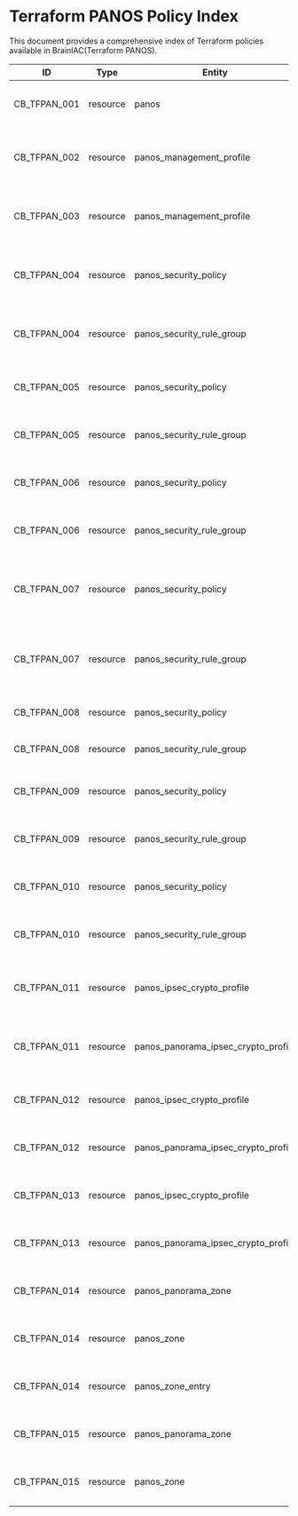 # Terraform PANOS Policy Index


This document provides a comprehensive index of Terraform policies available in BrainIAC(Terraform PANOS).


| ID | Type | Entity | Policy | Resource |
| --- | --- | --- | --- | --- |
| CB_TFPAN_001 | resource | panos | Verify that PAN-OS credentials are not hardcoded in the provider configuration | checker/terraform/rules/pan/panos_no_hardcoded_in_provider.rego |
| CB_TFPAN_002 | resource | panos_management_profile | Verify that Interface Management Profiles do not have plain-text management HTTP activated | checker/terraform/rules/pan/panos_management_profile_http_disabled.rego |
| CB_TFPAN_003 | resource | panos_management_profile | Verify that Interface Management Profiles do not have plain-text management Telnet activated | checker/terraform/rules/pan/panos_management_profile_telnet_disabled.rego |
| CB_TFPAN_004 | resource | panos_security_policy | Verify that the Disable Server Response Inspection (DSRI) is not activated in security policies | checker/terraform/rules/pan/panos_security_policy_dsri_disabled.rego |
| CB_TFPAN_004 | resource | panos_security_rule_group | Verify that the Disable Server Response Inspection (DSRI) is not activated in security policies | checker/terraform/rules/pan/panos_security_policy_dsri_disabled.rego |
| CB_TFPAN_005 | resource | panos_security_policy | Verify that security rules do not utilize 'any' for the 'applications' attribute | checker/terraform/rules/pan/panos_security_policy_apps_any_restricted.rego |
| CB_TFPAN_005 | resource | panos_security_rule_group | Verify that security rules do not utilize 'any' for the 'applications' attribute | checker/terraform/rules/pan/panos_security_policy_apps_any_restricted.rego |
| CB_TFPAN_006 | resource | panos_security_policy | Verify that security rules do not specify 'any' for the 'services' attribute | checker/terraform/rules/pan/panos_security_policy_services_not_set_to_any.rego |
| CB_TFPAN_006 | resource | panos_security_rule_group | Verify that security rules do not specify 'any' for the 'services' attribute | checker/terraform/rules/pan/panos_security_policy_services_not_set_to_any.rego |
| CB_TFPAN_007 | resource | panos_security_policy | Verify that security rules do not have both 'source_addresses' and 'destination_addresses' set to 'any' | checker/terraform/rules/pan/panos_security_policy_source_destination_add_restrict_any.rego |
| CB_TFPAN_007 | resource | panos_security_rule_group | Verify that security rules do not have both 'source_addresses' and 'destination_addresses' set to 'any' | checker/terraform/rules/pan/panos_security_policy_source_destination_add_restrict_any.rego |
| CB_TFPAN_008 | resource | panos_security_policy | Verify that security policies have descriptions filled in | checker/terraform/rules/pan/panos_security_policy_contains_security_policies.rego |
| CB_TFPAN_008 | resource | panos_security_rule_group | Verify that security policies have descriptions filled in | checker/terraform/rules/pan/panos_security_policy_contains_security_policies.rego |
| CB_TFPAN_009 | resource | panos_security_policy | Verify that a Log Forwarding Profile is designated for every security policy rule | checker/terraform/rules/pan/panos_security_policy_log_forwarding_profile.rego |
| CB_TFPAN_009 | resource | panos_security_rule_group | Verify that a Log Forwarding Profile is designated for every security policy rule | checker/terraform/rules/pan/panos_security_policy_log_forwarding_profile.rego |
| CB_TFPAN_010 | resource | panos_security_policy | Confirm that logging at the end of sessions is activated in security policies | checker/terraform/rules/pan/panos_security_policy_session_end_enabled.rego |
| CB_TFPAN_010 | resource | panos_security_rule_group | Confirm that logging at the end of sessions is activated in security policies | checker/terraform/rules/pan/panos_security_policy_session_end_enabled.rego |
| CB_TFPAN_011 | resource | panos_ipsec_crypto_profile | Verify that IPsec profiles do not indicate the utilization of vulnerable encryption algorithms | checker/terraform/rules/pan/panos_ipsec_crypto_profile_insecure_encryption.rego |
| CB_TFPAN_011 | resource | panos_panorama_ipsec_crypto_profile | Verify that IPsec profiles do not indicate the utilization of vulnerable encryption algorithms | checker/terraform/rules/pan/panos_ipsec_crypto_profile_insecure_encryption.rego |
| CB_TFPAN_012 | resource | panos_ipsec_crypto_profile | Guarantee that IPsec profiles do not employ insecure authentication algorithms | checker/terraform/rules/pan/panos_ipsec_crypto_profile_insecure_authentication.rego |
| CB_TFPAN_012 | resource | panos_panorama_ipsec_crypto_profile | Guarantee that IPsec profiles do not employ insecure authentication algorithms | checker/terraform/rules/pan/panos_ipsec_crypto_profile_insecure_authentication.rego |
| CB_TFPAN_013 | resource | panos_ipsec_crypto_profile | Guarantee that IPsec profiles do not indicate the utilization of vulnerable protocols | checker/terraform/rules/pan/panos_ipsec_crypto_profile_insecure_protocols.rego |
| CB_TFPAN_013 | resource | panos_panorama_ipsec_crypto_profile | Guarantee that IPsec profiles do not indicate the utilization of vulnerable protocols | checker/terraform/rules/pan/panos_ipsec_crypto_profile_insecure_protocols.rego |
| CB_TFPAN_014 | resource | panos_panorama_zone | Guarantee that Security Zones have Zone Protection Profiles specified | checker/terraform/rules/pan/panos_panorama_zone_protection_profile.rego |
| CB_TFPAN_014 | resource | panos_zone | Guarantee that Security Zones have Zone Protection Profiles specified | checker/terraform/rules/pan/panos_panorama_zone_protection_profile.rego |
| CB_TFPAN_014 | resource | panos_zone_entry | Guarantee that Security Zones have Zone Protection Profiles specified | checker/terraform/rules/pan/panos_panorama_zone_protection_profile.rego |
| CB_TFPAN_015 | resource | panos_panorama_zone | Guarantee that a Zone has an Include ACL specified when User-ID is activated | checker/terraform/rules/pan/panos_panorama_zone_acl_defined.rego |
| CB_TFPAN_015 | resource | panos_zone | Guarantee that a Zone has an Include ACL specified when User-ID is activated | checker/terraform/rules/pan/panos_panorama_zone_acl_defined.rego |